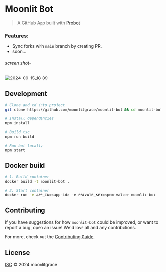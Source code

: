 # Moonlit Bot

> A GitHub App built with [Probot](https://github.com/probot/probot)

### Features:
 - Sync forks with `main` branch by creating PR.
 - soon...

###### screen shot-
![2024-09-15_18-39](https://github.com/user-attachments/assets/1116f2d8-b2d3-478b-ade0-7f432f372690)


## Development

```sh
# Clone and cd into project
git clone https://github.com/moonlitgrace/moonlit-bot && cd moonlit-bot

# Install dependencies
npm install

# Build tsc
npm run build

# Run bot locally
npm start
```

## Docker build

```sh
# 1. Build container
docker build -t moonlit-bot .

# 2. Start container
docker run -e APP_ID=<app-id> -e PRIVATE_KEY=<pem-value> moonlit-bot
```

## Contributing

If you have suggestions for how `moonlit-bot` could be improved, or want to report a bug, open an issue! We'd love all and any contributions.

For more, check out the [Contributing Guide](CONTRIBUTING.md).

## License

[ISC](LICENSE) © 2024 moonlitgrace

